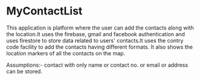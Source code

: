 # MyContactList
This application is platform where the user can add the contacts along with the location.It uses the firebase, gmail and facebook authentication and uses firestore to store data related to users' contacts.It uses the contry code facility to add the contacts having different formats. It also shows the location markers of all the contacts on the map.

Assumptions:- contact with only name or contact no. or email or address can be stored.
